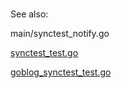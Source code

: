 # 

See also:

main/synctest_notify.go

[synctest_test.go](../../StandardLibrary/testing/synctest_test.go)

[goblog_synctest_test.go](../../StandardLibrary/testing/goblog_synctest_test.go)